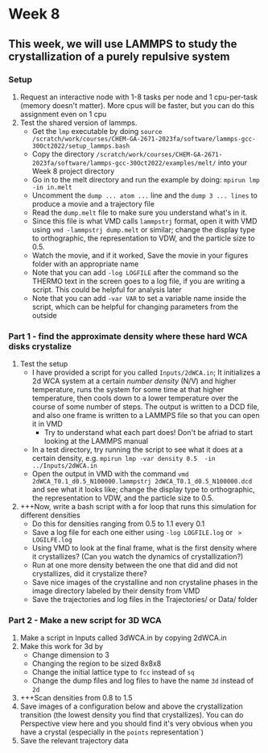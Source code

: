 # Week 8 

## This week, we will use LAMMPS to study the crystallization of a purely repulsive system

### Setup
1. Request an interactive node with 1-8 tasks per node and 1 cpu-per-task (memory doesn't matter). More cpus will be faster, but you can do this assignment even on 1 cpu
2. Test the shared version of lammps. 
	- Get the `lmp` executable by doing `source /scratch/work/courses/CHEM-GA-2671-2023fa/software/lammps-gcc-30Oct2022/setup_lammps.bash`
	- Copy the directory `/scratch/work/courses/CHEM-GA-2671-2023fa/software/lammps-gcc-30Oct2022/examples/melt/` into your Week 8 project directory
	- Go in to the melt directory and run the example by doing: `mpirun lmp -in in.melt`
	- Uncomment the `dump ... atom ...` line and the `dump 3 ... lines` to produce a movie and a trajectory file
	- Read the `dump.melt` file to make sure you understand what's in it.
	- Since this file is what VMD calls `lammpstrj` format, open it with VMD using `vmd -lammpstrj dump.melt` or similar; change the display type to orthographic, the representation to VDW, and the particle size to 0.5. 
	- Watch the movie, and if it worked, Save the movie in your figures folder with an appropriate name
	- Note that you can add `-log LOGFILE` after the command so the THERMO text in the screen goes to a log file, if you are writing a script. This could be helpful for analysis later
	- Note that you can add `-var VAR` to set a variable name inside the script, which can be helpful for changing parameters from the outside

### Part 1 - find the approximate density where these hard WCA disks crystalize 
1. Test the setup
	- I have provided a script for you called `Inputs/2dWCA.in`; It initializes a 2d WCA system at a certain *number density* (N/V) and higher temperature, runs the system for some time at that higher temperature, then cools down to a lower temperature over the course of some number of steps. The output is written to a DCD file, and also one frame is written to a LAMMPS file so that you can open it in VMD
		 - Try to understand what each part does! Don't be afriad to start looking at the LAMMPS manual
	- In a test directory, try running the script to see what it does at a certain density, e.g. `mpirun lmp -var density 0.5  -in ../Inputs/2dWCA.in` 
	- Open the output in VMD with the command `vmd 2dWCA_T0.1_d0.5_N100000.lammpstrj 2dWCA_T0.1_d0.5_N100000.dcd` and see what it looks like; change the display type to orthographic, the representation to VDW, and the particle size to 0.5. 
2. +++Now, write a bash script with a for loop that runs this simulation for different densities
	- Do this for densities ranging from 0.5 to 1.1 every 0.1
	- Save a log file for each one either using `-log LOGFILE.log` or ` > LOGILFE.log`
	- Using VMD to look at the final frame, what is the first density where it crystallizes? (Can you watch the dynamics of crystallization?)
	- Run at one more density between the one that did and did not crystallizes, did it crystalize there?
	- Save nice images of the crystalline and non crystaline phases in the image directory labeled by their density from VMD
	- Save the trajectories and log files in the Trajectories/ or Data/ folder

### Part 2 - Make a new script for 3D WCA
1. Make a script in Inputs called 3dWCA.in by copying 2dWCA.in
2. Make this work for 3d by
	- Change dimension to 3
	- Changing the region to be sized 8x8x8
	- Change the initial lattice type to `fcc` instead of `sq`
	- Change the dump files and log files to have the name `3d` instead of `2d`
3. +++Scan densities from 0.8 to 1.5
4. Save images of a configuration below and above the crystallization transition (the lowest density you find that crystallizes). You can do Perspective view here and you should find it's very obvious when you have a crystal (especially in the `points` representation`)
5. Save the relevant trajectory data
